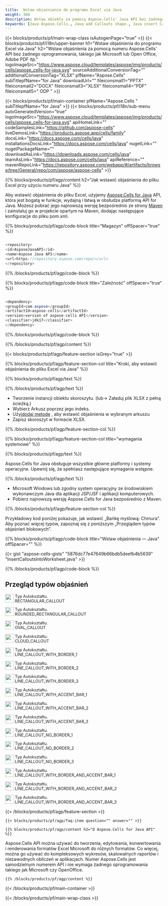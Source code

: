```yaml
---
title:  Wstaw objaśnienia do programu Excel via Java
weight: 360
description: Wstaw obiekty za pomocą Aspose.Cells' Java API bez żadnego oprogramowania, takiego jak Microsoft lub Open Office, Adobe PDF itp.
keywords: [Java Aspose.Cells., Java add Callouts shape., Java insert Callouts shape., Java create Callouts shape]
---
```

{{< blocks/products/pf/main-wrap-class isAutogenPage="true" >}}
{{< blocks/products/pf/i18n/upper-banner h1="Wstaw objaśnienia do programu Excel via Java" h2="Wstaw objaśnienia za pomocą numeru Aspose.Cells\' API bez żadnego oprogramowania, takiego jak Microsoft lub Open Office, Adobe PDF itp." logoImageSrc="https://www.aspose.cloud/templates/aspose/img/products/cells/aspose_cells-for-java.svg" sourceAdditionalConversionTag="" additionalConversionTag="XLSX" pfName="Aspose.Cells" subTitlepfName="for Java" downloadUrl="" fileiconsmall1="PPTX" fileiconsmall2="DOCX" fileiconsmall3="XLSX" fileiconsmall4="PDF" fileiconsmall5=" ODP " >}}

{{< blocks/products/pf/main-container pfName="Aspose.Cells " subTitlepfName="for Java" >}}
{{< blocks/products/pf/i18n/sub-menu autoGeneratedVersion="true" logoImageSrc="https://www.aspose.cloud/templates/aspose/img/products/cells/aspose_cells-for-java.svg" apiHomeLink="" codeSamplesLink="https://github.com/aspose-cells" liveDemosLink="https://products.aspose.app/cells/family" docsLink="https://docs.aspose.com/cells/java" installationsDocsLink="https://docs.aspose.com/cells/java" nugetLink="" nugetPackageName="" downloadAsLink="https://downloads.aspose.com/cells/java" learnAsLink="https://docs.aspose.com/cells/java" apiReference="" mavenRepoLink="https://repository.aspose.com/webapp/#/artifacts/browse/tree/General/repo/com/aspose/aspose-cells" >}}

{{% blocks/products/pf/agp/content h2="Jak wstawić objaśnienia do pliku Excel przy użyciu numeru Java" %}}

 Aby wstawić objaśnienia do pliku Excel, użyjemy
 [Aspose.Cells for Java](https://products.aspose.com/cells/java) 
 API, która jest bogatą w funkcje, wydajną i łatwą w obsłudze platformą API for Java. Możesz pobrać jego najnowszą wersję bezpośrednio ze strony
 [Maven](https://repository.aspose.com/webapp/#/artifacts/browse/tree/General/repo/com/aspose/aspose-cells) 
 i zainstaluj go w projekcie opartym na Maven, dodając następujące konfiguracje do pliku pom.xml.

{{% blocks/products/pf/agp/code-block title="Magazyn" offSpacer="true" %}}

```cs

<repository>
<id>AsposeJavaAPI</id>
<name>Aspose Java API</name>
<url>https://repository.aspose.com/repo/</url>
</repository>

```

{{% /blocks/products/pf/agp/code-block %}}

{{% blocks/products/pf/agp/code-block title="Zależność" offSpacer="true" %}}

```cs

<dependency>
<groupId>com.aspose</groupId>
<artifactId>aspose-cells</artifactId>
<version>version of aspose-cells API</version>
<classifier>jdk17</classifier>
</dependency>

```

{{% /blocks/products/pf/agp/code-block %}}

{{% /blocks/products/pf/agp/content %}}

{{< blocks/products/pf/agp/feature-section isGrey="true" >}}

{{% blocks/products/pf/agp/feature-section-col title="Kroki, aby wstawić objaśnienia do pliku Excel via Java" %}}

{{% blocks/products/pf/agp/text %}}

{{% /blocks/products/pf/agp/text %}}

+ Tworzenie instancji obiektu skoroszytu. (lub-> Załaduj plik XLSX z pełną ścieżką.)
+ Wybierz Arkusz poprzez jego indeks.
 + Użyj[dodaj metodę](https://reference.aspose.com/cells/java/com.aspose.cells/shapecollection/#addAutoShape-int-int-int-int-int-int-int-) , aby wstawić objaśnienia w wybranym arkuszu
+ Zapisz skoroszyt w formacie XLSX.

{{% /blocks/products/pf/agp/feature-section-col %}}

{{% blocks/products/pf/agp/feature-section-col title="wymagania systemowe" %}}

{{% blocks/products/pf/agp/text %}}

 Aspose.Cells for Java obsługuje wszystkie główne platformy i systemy operacyjne. Upewnij się, że spełniasz następujące wymagania wstępne.

{{% /blocks/products/pf/agp/text %}}

- Microsoft Windows lub zgodny system operacyjny ze środowiskiem wykonawczym Java dla aplikacji JSP/JSF i aplikacji komputerowych.
- Pobierz najnowszą wersję Aspose.Cells for Java bezpośrednio z Maven.

{{% /blocks/products/pf/agp/feature-section-col %}}

Przykładowy kod poniżej pokazuje, jak wstawić „Bańkę myślową: Chmura”. Aby poznać więcej typów, zapoznaj się z poniższym „Przeglądem typów objaśnień blokowych”.

{{% blocks/products/pf/agp/code-block title="Wstaw objaśnienia — Java" offSpacer="" %}}

{{< gist "aspose-cells-gists" "5876dc77e47649b66bdb5deefb4b5639" "InsertCalloutsIntoWorksheet.java" >}}

{{% /blocks/products/pf/agp/code-block %}}

<div class="container-fluid features-section bg-gray">
 <a class="anchor" id="features" name="features">
 </a>
 <div class="row">
  <div class="container">
   <h2 class="pr-ft">
 Przegląd typów objaśnień
   </h2>
   <div class="col-lg-4">
    <!--em class="fa fa-chrome ico-blue fa-2x col-lg-2">
    </em-->
    <img src="/cells/net/shapes/insert-callouts-to-excel/speech_bubble_rectangle.png" align="left" width="28" height="28">
    <p class="col-lg-12" style="font-size:0.8rem !important;">
 Typ Autokształtu.<br>RECTANGULAR_CALLOUT
    </p>
   </div>
   <div class="col-lg-4">
    <img src="/cells/net/shapes/insert-callouts-to-excel/speech_bubble_rectangle_with_corners_rounded.png" align="left" width="28" height="28">
    <p class="col-lg-12" style="font-size:0.8rem !important;">
 Typ Autokształtu.<br>ROUNDED_RECTANGULAR_CALLOUT
    </p>
   </div>
   <div class="col-lg-4">
    <img src="/cells/net/shapes/insert-callouts-to-excel/speech_bubble_oval.png" align="left" width="28" height="28">
    <p class="col-lg-12" style="font-size:0.8rem !important;">
 Typ Autokształtu.<br>OVAL_CALLOUT
    </p>
   </div>
   <div class="col-lg-4">
    <img src="/cells/net/shapes/insert-callouts-to-excel/thought_bubble_cloud.png" align="left" width="28" height="28">
    <p class="col-lg-12" style="font-size:0.8rem !important;">
 Typ Autokształtu.<br>CLOUD_CALLOUT
    </p>
   </div>
   <div class="col-lg-4">
    <img src="/cells/net/shapes/insert-callouts-to-excel/line.png" align="left" width="28" height="28">
    <p class="col-lg-12" style="font-size:0.8rem !important;">
 Typ Autokształtu.<br>LINE_CALLOUT_WITH_BORDER_1
    </p>
   </div>
   <div class="col-lg-4">
    <img src="/cells/net/shapes/insert-callouts-to-excel/bent_line.png" align="left" width="28" height="28">
    <p class="col-lg-12" style="font-size:0.8rem !important;">
 Typ Autokształtu.<br>LINE_CALLOUT_WITH_BORDER_2
    </p>
   </div>
   <div class="col-lg-4">
    <img src="/cells/net/shapes/insert-callouts-to-excel/double_bent_line.png" align="left" width="28" height="28">
    <p class="col-lg-12" style="font-size:0.8rem !important;">
 Typ Autokształtu.<br>LINE_CALLOUT_WITH_BORDER_3
    </p>
   </div>
   <div class="col-lg-4">
    <img src="/cells/net/shapes/insert-callouts-to-excel/line_with_accent_bar.png" align="left" width="28" height="28">
    <p class="col-lg-12" style="font-size:0.8rem !important;">
 Typ Autokształtu.<br>LINE_CALLOUT_WITH_ACCENT_BAR_1
    </p>
   </div>
   <div class="col-lg-4">
    <img src="/cells/net/shapes/insert-callouts-to-excel/bent_line_with_accent_bar.png" align="left" width="28" height="28">
    <p class="col-lg-12" style="font-size:0.8rem !important;">
 Typ Autokształtu.<br>LINE_CALLOUT_WITH_ACCENT_BAR_2
    </p>
   </div>
   <div class="col-lg-4">
    <img src="/cells/net/shapes/insert-callouts-to-excel/double_bent_line_with_accent_bar.png" align="left" width="28" height="28">
    <p class="col-lg-12" style="font-size:0.8rem !important;">
 Typ Autokształtu.<br>LINE_CALLOUT_WITH_ACCENT_BAR_3
    </p>
   </div>
   <div class="col-lg-4">
    <img src="/cells/net/shapes/insert-callouts-to-excel/line_with_no_border.png" align="left" width="28" height="28">
    <p class="col-lg-12" style="font-size:0.8rem !important;">
 Typ Autokształtu.<br>LINE_CALLOUT_NO_BORDER_1
    </p>
   </div>
   <div class="col-lg-4">
    <img src="/cells/net/shapes/insert-callouts-to-excel/bent_line_with_no_border.png" align="left" width="28" height="28">
    <p class="col-lg-12" style="font-size:0.8rem !important;">
 Typ Autokształtu.<br>LINE_CALLOUT_NO_BORDER_2
    </p>
   </div>
   <div class="col-lg-4">
    <img src="/cells/net/shapes/insert-callouts-to-excel/double_bent_line_with_no_border.png" align="left" width="28" height="28">
    <p class="col-lg-12" style="font-size:0.8rem !important;">
 Typ Autokształtu.<br>LINE_CALLOUT_NO_BORDER_3
    </p>
   </div>
   <div class="col-lg-4">
    <img src="/cells/net/shapes/insert-callouts-to-excel/line_with_border_and_accent_bar.png" align="left" width="28" height="28">
    <p class="col-lg-12" style="font-size:0.8rem !important;">
 Typ Autokształtu.<br>LINE_CALLOUT_WITH_BORDER_AND_ACCENT_BAR_1
    </p>
   </div>
   <div class="col-lg-4">
    <img src="/cells/net/shapes/insert-callouts-to-excel/bent_line_with_border_and_accent_bar.png" align="left" width="28" height="28">
    <p class="col-lg-12" style="font-size:0.8rem !important;">
 Typ Autokształtu.<br>LINE_CALLOUT_WITH_BORDER_AND_ACCENT_BAR_2
    </p>
   </div>
   <div class="col-lg-4">
    <img src="/cells/net/shapes/insert-callouts-to-excel/double_bent_line_with_border_and_accent_bar.png" align="left" width="28" height="28">
    <p class="col-lg-12" style="font-size:0.8rem !important;">
 Typ Autokształtu.<br>LINE_CALLOUT_WITH_BORDER_AND_ACCENT_BAR_3
    </p>
   </div>
  </div>
 </div>
</div>

{{< /blocks/products/pf/agp/feature-section >}}

    {{< blocks/products/pf/agp/faq-item question="" answer="" >}}
 

<!-- aboutfile Starts -->

    {{% blocks/products/pf/agp/content h2="O Aspose.Cells for Java API" %}}

 Aspose.Cells API można używać do tworzenia, edytowania, konwertowania i renderowania formatów Excel Microsoft do różnych formatów. Co więcej, można go używać do kompleksowych wykresów, skalowalnych raportów i niezawodnych obliczeń w aplikacjach. Numer Aspose.Cells jest samodzielnym numerem API i nie wymaga żadnego oprogramowania takiego jak Microsoft czy OpenOffice.


    {{% /blocks/products/pf/agp/content %}}

    


{{< /blocks/products/pf/main-container >}}
    
{{< /blocks/products/pf/main-wrap-class >}}
